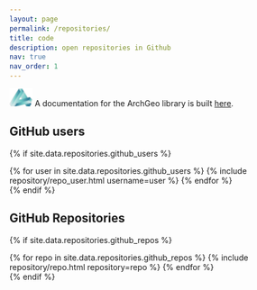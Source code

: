 ```yaml
---
layout: page
permalink: /repositories/
title: code
description: open repositories in Github
nav: true
nav_order: 1
---
```



![ArchGeo](https://github.com/WWmore/wwmore.github.io/blob/a93d8e62f8833af6d3f4a66a905a39839cfce48b/assets/img/AG_small.png) A documentation for the ArchGeo library is built [here](https://www.huiwang.me/mkdocs-archgeo/).

## GitHub users

{% if site.data.repositories.github_users %}
<div class="repositories d-flex flex-wrap flex-md-row flex-column justify-content-between align-items-center">
  {% for user in site.data.repositories.github_users %}
    {% include repository/repo_user.html username=user %}
  {% endfor %}
</div>
{% endif %}


## GitHub Repositories

{% if site.data.repositories.github_repos %}
<div class="repositories d-flex flex-wrap flex-md-row flex-column justify-content-between align-items-center">
  {% for repo in site.data.repositories.github_repos %}
    {% include repository/repo.html repository=repo %}
  {% endfor %}
</div>
{% endif %}
